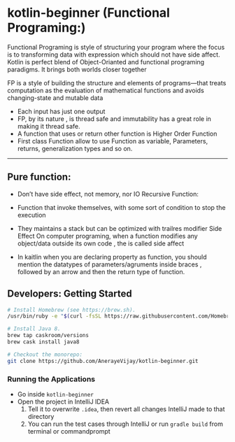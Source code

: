 # kotlin-beginner (Functional Programing:)

Functional Programing is style of structuring your program where the focus is to transforming data with expression which should not have side affect.
Kotlin is perfect blend of Object-Orianted and functional programing paradigms. It brings both worlds closer together

FP is a style of building the structure and elements of programs—that treats computation as the evaluation of mathematical functions and avoids changing-state and mutable data
 -  Each input has just one output
 -  FP, by its nature , is thread safe and immutability has a great role in making it thread safe.
 - A function that uses or return other function is Higher Order Function
 - First class Function allow to use Function as variable, Parameters, returns, generalization types and so on.
------------
Pure function:
------
  - Don’t have side effect, not memory, nor IO
 Recursive Function:
  - Function that invoke themselves, with some sort of condition to stop the execution
  - They maintains a stack but can be optimized with trailres modifier 
 Side Effect
    On computer programing, when a function modifies any object/data outside its own code , the is called side affect

- In kaitlin when you are declaring property as function, you should mention the datatypes of parameters/agruments inside braces , followed by an arrow and then the return type of function.

## Developers: Getting Started


```sh
# Install Homebrew (see https://brew.sh).
/usr/bin/ruby -e "$(curl -fsSL https://raw.githubusercontent.com/Homebrew/install/master/install)"

# Install Java 8.
brew tap caskroom/versions
brew cask install java8

# Checkout the monorepo:
git clone https://github.com/AnerayeVijay/kotlin-beginner.git
```
### Running the Applications

- Go inside `kotlin-beginner`
- Open the project in IntelliJ IDEA
  1. Tell it to overwrite `.idea`, then revert all changes IntelliJ made to that directory
  2. You can run the test cases through IntelliJ or
   run ```gradle build``` from terminal or commandprompt 

